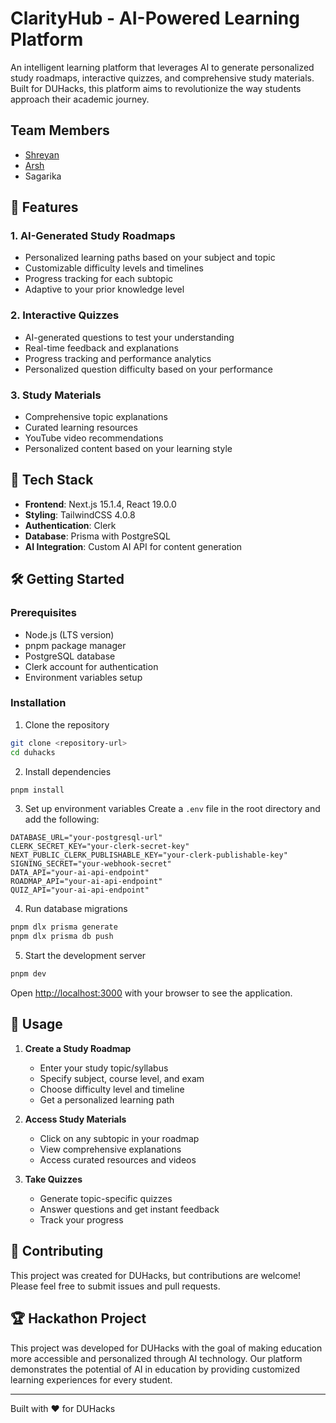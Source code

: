 # ClarityHub - AI-Powered Learning Platform

An intelligent learning platform that leverages AI to generate personalized study roadmaps, interactive quizzes, and comprehensive study materials. Built for DUHacks, this platform aims to revolutionize the way students approach their academic journey.

## Team Members

- [Shreyan](<[Shreyan](https://github.com/dey11)>)
- [Arsh](<[Arsh](https://github.com/ArshCypherZ)>)
- Sagarika

## 🌟 Features

### 1. AI-Generated Study Roadmaps

- Personalized learning paths based on your subject and topic
- Customizable difficulty levels and timelines
- Progress tracking for each subtopic
- Adaptive to your prior knowledge level

### 2. Interactive Quizzes

- AI-generated questions to test your understanding
- Real-time feedback and explanations
- Progress tracking and performance analytics
- Personalized question difficulty based on your performance

### 3. Study Materials

- Comprehensive topic explanations
- Curated learning resources
- YouTube video recommendations
- Personalized content based on your learning style

## 🚀 Tech Stack

- **Frontend**: Next.js 15.1.4, React 19.0.0
- **Styling**: TailwindCSS 4.0.8
- **Authentication**: Clerk
- **Database**: Prisma with PostgreSQL
- **AI Integration**: Custom AI API for content generation

## 🛠️ Getting Started

### Prerequisites

- Node.js (LTS version)
- pnpm package manager
- PostgreSQL database
- Clerk account for authentication
- Environment variables setup

### Installation

1. Clone the repository

```bash
git clone <repository-url>
cd duhacks
```

2. Install dependencies

```bash
pnpm install
```

3. Set up environment variables
   Create a `.env` file in the root directory and add the following:

```env
DATABASE_URL="your-postgresql-url"
CLERK_SECRET_KEY="your-clerk-secret-key"
NEXT_PUBLIC_CLERK_PUBLISHABLE_KEY="your-clerk-publishable-key"
SIGNING_SECRET="your-webhook-secret"
DATA_API="your-ai-api-endpoint"
ROADMAP_API="your-ai-api-endpoint"
QUIZ_API="your-ai-api-endpoint"
```

4. Run database migrations

```bash
pnpm dlx prisma generate
pnpm dlx prisma db push
```

5. Start the development server

```bash
pnpm dev
```

Open [http://localhost:3000](http://localhost:3000) with your browser to see the application.

## 🎯 Usage

1. **Create a Study Roadmap**

   - Enter your study topic/syllabus
   - Specify subject, course level, and exam
   - Choose difficulty level and timeline
   - Get a personalized learning path

2. **Access Study Materials**

   - Click on any subtopic in your roadmap
   - View comprehensive explanations
   - Access curated resources and videos

3. **Take Quizzes**
   - Generate topic-specific quizzes
   - Answer questions and get instant feedback
   - Track your progress

## 🤝 Contributing

This project was created for DUHacks, but contributions are welcome! Please feel free to submit issues and pull requests.

## 🏆 Hackathon Project

This project was developed for DUHacks with the goal of making education more accessible and personalized through AI technology. Our platform demonstrates the potential of AI in education by providing customized learning experiences for every student.

---

Built with ❤️ for DUHacks
